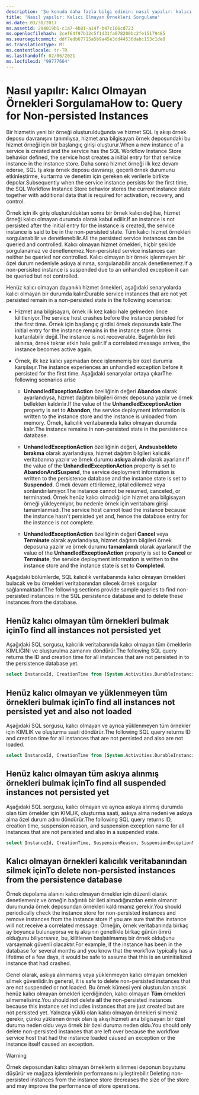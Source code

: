 ```yaml
---
description: 'Şu konuda daha fazla bilgi edinin: nasıl yapılır: kalıcı olmayan örnekler için sorgulama'
title: 'Nasıl yapılır: Kalıcı Olmayan Örnekleri Sorgulama'
ms.date: 03/30/2017
ms.assetid: 294019b1-c1a7-4b81-a14f-b47c106cd723
ms.openlocfilehash: 2cef64f97b32c5f1d31fa078200bc2fe15179485
ms.sourcegitcommit: ddf7edb67715a5b9a45e3dd44536dabc153c1de0
ms.translationtype: MT
ms.contentlocale: tr-TR
ms.lasthandoff: 02/06/2021
ms.locfileid: "99777664"
---
```

# <a name="how-to-query-for-non-persisted-instances"></a><span data-ttu-id="70d0e-103">Nasıl yapılır: Kalıcı Olmayan Örnekleri Sorgulama</span><span class="sxs-lookup"><span data-stu-id="70d0e-103">How to: Query for Non-persisted Instances</span></span>

<span data-ttu-id="70d0e-104">Bir hizmetin yeni bir örneği oluşturulduğunda ve hizmet SQL Iş akışı örnek deposu davranışını tanımlıysa, hizmet ana bilgisayarı örnek deposundaki bu hizmet örneği için bir başlangıç girişi oluşturur.</span><span class="sxs-lookup"><span data-stu-id="70d0e-104">When a new instance of a service is created and the service has the SQL Workflow Instance Store behavior defined, the service host creates a initial entry for that service instance in the instance store.</span></span> <span data-ttu-id="70d0e-105">Daha sonra hizmet örneği ilk kez devam ederse, SQL Iş akışı örnek deposu davranışı, geçerli örnek durumunu etkinleştirme, kurtarma ve denetim için gereken ek verilerle birlikte depolar.</span><span class="sxs-lookup"><span data-stu-id="70d0e-105">Subsequently when the service instance persists for the first time, the SQL Workflow Instance Store behavior stores the current instance state together with additional data that is required for activation, recovery, and control.</span></span>

<span data-ttu-id="70d0e-106">Örnek için ilk giriş oluşturulduktan sonra bir örnek kalıcı değilse, hizmet örneği kalıcı olmayan durumda olarak kabul edilir.</span><span class="sxs-lookup"><span data-stu-id="70d0e-106">If an instance is not persisted after the initial entry for the instance is created, the service instance is said to be in the non-persisted state.</span></span> <span data-ttu-id="70d0e-107">Tüm kalıcı hizmet örnekleri sorgulanabilir ve denetlenebilir.</span><span class="sxs-lookup"><span data-stu-id="70d0e-107">All the persisted service instances can be queried and controlled.</span></span> <span data-ttu-id="70d0e-108">Kalıcı olmayan hizmet örnekleri, hiçbir şekilde sorgulanamaz ve denetlenemez.</span><span class="sxs-lookup"><span data-stu-id="70d0e-108">Non-persisted service instances can neither be queried nor controlled.</span></span> <span data-ttu-id="70d0e-109">Kalıcı olmayan bir örnek işlenmeyen bir özel durum nedeniyle askıya alınırsa, sorgulanabilir ancak denetlenemez.</span><span class="sxs-lookup"><span data-stu-id="70d0e-109">If a non-persisted instance is suspended due to an unhandled exception it can be queried but not controlled.</span></span>

<span data-ttu-id="70d0e-110">Henüz kalıcı olmayan dayanıklı hizmet örnekleri, aşağıdaki senaryolarda kalıcı olmayan bir durumda kalır:</span><span class="sxs-lookup"><span data-stu-id="70d0e-110">Durable service instances that are not yet persisted remain in a non-persisted state in the following scenarios:</span></span>

- <span data-ttu-id="70d0e-111">Hizmet ana bilgisayarı, örnek ilk kez kalıcı hale gelmeden önce kilitleniyor.</span><span class="sxs-lookup"><span data-stu-id="70d0e-111">The service host crashes before the instance persisted for the first time.</span></span> <span data-ttu-id="70d0e-112">Örnek için başlangıç girdisi örnek deposunda kalır.</span><span class="sxs-lookup"><span data-stu-id="70d0e-112">The initial entry for the instance remains in the instance store.</span></span> <span data-ttu-id="70d0e-113">Örnek kurtarılabilir değil.</span><span class="sxs-lookup"><span data-stu-id="70d0e-113">The instance is not recoverable.</span></span> <span data-ttu-id="70d0e-114">Bağıntılı bir ileti alınırsa, örnek tekrar etkin hale gelir.</span><span class="sxs-lookup"><span data-stu-id="70d0e-114">If a correlated message arrives, the instance becomes active again.</span></span>

- <span data-ttu-id="70d0e-115">Örnek, ilk kez kalıcı yapmadan önce işlenmemiş bir özel durumla karşılaşır.</span><span class="sxs-lookup"><span data-stu-id="70d0e-115">The instance experiences an unhandled exception before it persisted for the first time.</span></span> <span data-ttu-id="70d0e-116">Aşağıdaki senaryolar ortaya çıkar</span><span class="sxs-lookup"><span data-stu-id="70d0e-116">The following scenarios arise</span></span>

  - <span data-ttu-id="70d0e-117">**UnhandledExceptionAction** özelliğinin değeri **Abandon** olarak ayarlandıysa, hizmet dağıtım bilgileri örnek deposuna yazılır ve örnek bellekten kaldırılır.</span><span class="sxs-lookup"><span data-stu-id="70d0e-117">If the value of the **UnhandledExceptionAction** property is set to **Abandon**, the service deployment information is written to the instance store and the instance is unloaded from memory.</span></span> <span data-ttu-id="70d0e-118">Örnek, kalıcılık veritabanında kalıcı olmayan durumda kalır.</span><span class="sxs-lookup"><span data-stu-id="70d0e-118">The instance remains in non-persisted state in the persistence database.</span></span>

  - <span data-ttu-id="70d0e-119">**UnhandledExceptionAction** özelliğinin değeri, **Andsusbekleto bırakma** olarak ayarlandıysa, hizmet dağıtım bilgileri kalıcılık veritabanına yazılır ve örnek durumu **askıya alındı** olarak ayarlanır.</span><span class="sxs-lookup"><span data-stu-id="70d0e-119">If the value of the **UnhandledExceptionAction** property is set to **AbandonAndSuspend**, the service deployment information is written to the persistence database and the instance state is set to **Suspended**.</span></span> <span data-ttu-id="70d0e-120">Örnek devam ettirilemez, iptal edilemez veya sonlandırılamıyor.</span><span class="sxs-lookup"><span data-stu-id="70d0e-120">The instance cannot be resumed, canceled, or terminated.</span></span> <span data-ttu-id="70d0e-121">Örnek henüz kalıcı olmadığı için hizmet ana bilgisayarı örneği yükleyemiyor, bu nedenle örnek için veritabanı girişi tamamlanmadı.</span><span class="sxs-lookup"><span data-stu-id="70d0e-121">The service host cannot load the instance because the instance hasn't persisted yet and, hence the database entry for the instance is not complete.</span></span>

  - <span data-ttu-id="70d0e-122">**UnhandledExceptionAction** özelliğinin değeri **Cancel** veya **Terminate** olarak ayarlandıysa, hizmet dağıtım bilgileri örnek deposuna yazılır ve örnek durumu **tamamlandı** olarak ayarlanır.</span><span class="sxs-lookup"><span data-stu-id="70d0e-122">If the value of the **UnhandledExceptionAction** property is set to **Cancel** or **Terminate**, the service deployment information is written to the instance store and the instance state is set to **Completed**.</span></span>

<span data-ttu-id="70d0e-123">Aşağıdaki bölümlerde, SQL kalıcılık veritabanında kalıcı olmayan örnekleri bulacak ve bu örnekleri veritabanından silecek örnek sorgular sağlanmaktadır.</span><span class="sxs-lookup"><span data-stu-id="70d0e-123">The following sections provide sample queries to find non-persisted instances in the SQL persistence database and to delete these instances from the database.</span></span>

## <a name="to-find-all-instances-not-persisted-yet"></a><span data-ttu-id="70d0e-124">Henüz kalıcı olmayan tüm örnekleri bulmak için</span><span class="sxs-lookup"><span data-stu-id="70d0e-124">To find all instances not persisted yet</span></span>

<span data-ttu-id="70d0e-125">Aşağıdaki SQL sorgusu, kalıcılık veritabanında kalıcı olmayan tüm örneklerin KIMLIĞINI ve oluşturulma zamanını döndürür.</span><span class="sxs-lookup"><span data-stu-id="70d0e-125">The following SQL query returns the ID and creation time for all instances that are not persisted in to the persistence database yet.</span></span>

```sql
select InstanceId, CreationTime from [System.Activities.DurableInstancing].[Instances] where IsInitialized = 0;
```

## <a name="to-find-all-instances-not-persisted-yet-and-also-not-loaded"></a><span data-ttu-id="70d0e-126">Henüz kalıcı olmayan ve yüklenmeyen tüm örnekleri bulmak için</span><span class="sxs-lookup"><span data-stu-id="70d0e-126">To find all instances not persisted yet and also not loaded</span></span>

 <span data-ttu-id="70d0e-127">Aşağıdaki SQL sorgusu, kalıcı olmayan ve ayrıca yüklenmeyen tüm örnekler için KIMLIK ve oluşturma saati döndürür.</span><span class="sxs-lookup"><span data-stu-id="70d0e-127">The following SQL query returns ID and creation time for all instances that are not persisted and also are not loaded.</span></span>

```sql
select InstanceId, CreationTime from [System.Activities.DurableInstancing].[Instances] where IsInitialized = 0 and CurrentMachine is NULL;
```

## <a name="to-find-all-suspended-instances-not-persisted-yet"></a><span data-ttu-id="70d0e-128">Henüz kalıcı olmayan tüm askıya alınmış örnekleri bulmak için</span><span class="sxs-lookup"><span data-stu-id="70d0e-128">To find all suspended instances not persisted yet</span></span>

<span data-ttu-id="70d0e-129">Aşağıdaki SQL sorgusu, kalıcı olmayan ve ayrıca askıya alınmış durumda olan tüm örnekler için KIMLIK, oluşturma saati, askıya alma nedeni ve askıya alma özel durum adını döndürür.</span><span class="sxs-lookup"><span data-stu-id="70d0e-129">The following SQL query returns ID, creation time, suspension reason, and suspension exception name for all instances that are not persisted and also in a suspended state.</span></span>

```sql
select InstanceId, CreationTime, SuspensionReason, SuspensionExceptionName from [System.Activities.DurableInstancing].[Instances] where IsInitialized = 0 and IsSuspended = 1;
```

## <a name="to-delete-non-persisted-instances-from-the-persistence-database"></a><span data-ttu-id="70d0e-130">Kalıcı olmayan örnekleri kalıcılık veritabanından silmek için</span><span class="sxs-lookup"><span data-stu-id="70d0e-130">To delete non-persisted instances from the persistence database</span></span>

<span data-ttu-id="70d0e-131">Örnek depolama alanını kalıcı olmayan örnekler için düzenli olarak denetlemeniz ve örneğin bağıntılı bir ileti almadığınızdan emin olmanız durumunda örnek deposundan örnekleri kaldırmanız gerekir.</span><span class="sxs-lookup"><span data-stu-id="70d0e-131">You should periodically check the instance store for non-persisted instances and remove instances from the instance store if you are sure that the instance will not receive a correlated message.</span></span> <span data-ttu-id="70d0e-132">Örneğin, örnek veritabanında birkaç ay boyunca bulunuyorsa ve iş akışının genellikle birkaç günün ömrü olduğunu biliyorsanız, bu, kilitlenen başlatılmamış bir örnek olduğunu varsaymak güvenli olacaktır.</span><span class="sxs-lookup"><span data-stu-id="70d0e-132">For example, if the instance has been in the database for several months and you know that the workflow typically has a lifetime of a few days, it would be safe to assume that this is an uninitialized instance that had crashed.</span></span>

<span data-ttu-id="70d0e-133">Genel olarak, askıya alınmamış veya yüklenmeyen kalıcı olmayan örnekleri silmek güvenlidir.</span><span class="sxs-lookup"><span data-stu-id="70d0e-133">In general, it is safe to delete non-persisted instances that are not suspended or not loaded.</span></span> <span data-ttu-id="70d0e-134">Bu örnek kümesi yeni oluşturulan ancak henüz kalıcı olmayan örnekleri içerdiğinden, kalıcı olmayan **Tüm** örnekleri silmemelisiniz.</span><span class="sxs-lookup"><span data-stu-id="70d0e-134">You should not delete **all** the non-persisted instances because this instance set includes instances that are just created but are not persisted yet.</span></span> <span data-ttu-id="70d0e-135">Yalnızca yüklü olan kalıcı olmayan örnekleri silmeniz gerekir, çünkü yüklenen örnek olan iş akışı hizmeti ana bilgisayarı bir özel duruma neden oldu veya örnek bir özel duruma neden oldu.</span><span class="sxs-lookup"><span data-stu-id="70d0e-135">You should only delete non-persisted instances that are left over because the workflow service host that had the instance loaded caused an exception or the instance itself caused an exception.</span></span>

> [!WARNING]
> <span data-ttu-id="70d0e-136">Örnek deposundan kalıcı olmayan örneklerin silinmesi deponun boyutunu düşürür ve mağaza işlemlerinin performansını iyileştirebilir.</span><span class="sxs-lookup"><span data-stu-id="70d0e-136">Deleting non-persisted instances from the instance store decreases the size of the store and may improve the performance of store operations.</span></span>
